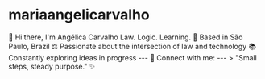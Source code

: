 # mariaangelicarvalho
👋 Hi there, I'm Angélica Carvalho  Law. Logic. Learning.  📍 Based in São Paulo, Brazil ⚖️ Passionate about the intersection of law and technology 📚 Constantly exploring ideas in progress   ---  🔗 Connect with me:    ---  > "Small steps, steady purpose." ✨
